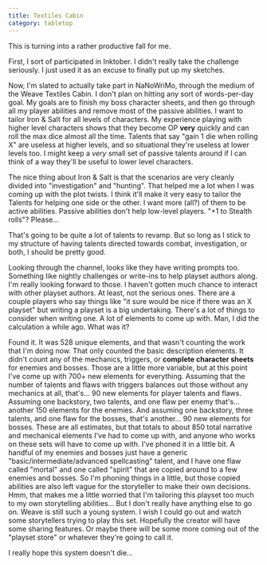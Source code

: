 ```yaml
---
title: Textiles Cabin
category: tabletop
---
```

This is turning into a rather productive fall for me.

First, I sort of participated in Inktober. I didn't really take the challenge seriously. I just used it as an excuse to finally put up my sketches.

Now, I'm slated to actually take part in NaNoWriMo, through the medium of the Weave Textiles Cabin. I don't plan on hitting any sort of words-per-day goal. My goals are to finish my boss character sheets, and then go through all my player abilities and remove most of the passive abilities. I want to tailor Iron & Salt for all levels of characters. My experience playing with higher level characters shows that they become OP **very** quickly and can roll the max dice almost all the time. Talents that say "gain 1 die when rolling X" are useless at higher levels, and so situational they're useless at lower levels too. I might keep a *very* small set of passive talents around if I can think of a way they'll be useful to lower level characters.

The nice thing about Iron & Salt is that the scenarios are very cleanly divided into "investigation" and "hunting". That helped me a lot when I was coming up with the plot twists. I think it'll make it very easy to tailor the Talents for helping one side or the other. I want more (all?) of them to be active abilities. Passive abilities don't help low-level players. "+1 to Stealth rolls"? Please...

That's going to be quite a lot of talents to revamp. But so long as I stick to my structure of having talents directed towards combat, investigation, or both, I should be pretty good.

Looking through the channel, looks like they have writing prompts too. Something like nightly challenges or write-ins to help playset authors along. I'm really looking forward to those. I haven't gotten much chance to interact with other playset authors. At least, not the serious ones. There are a couple players who say things like "it sure would be nice if there was an X playset" but writing a playset is a big undertaking. There's a lot of things to consider when writing one. A lot of elements to come up with. Man, I did the calculation a while ago. What was it?

Found it. It was 528 unique elements, and that wasn't counting the work that I'm doing now. That only counted the basic description elements. It didn't count any of the mechanics, triggers, or **complete character sheets** for enemies and bosses. Those are a little more variable, but at this point I've come up with 700+ new elements for everything. Assuming that the number of talents and flaws with triggers balances out those without any mechanics at all, that's... 90 new elements for player talents and flaws. Assuming one backstory, two talents, and one flaw per enemy that's... another 150 elements for the enemies. And assuming one backstory, three talents, and one flaw for the bosses, that's another... 90 new elements for bosses. These are all estimates, but that totals to about 850 total narrative and mechanical elements I've had to come up with, and anyone who works on these sets will have to come up with. I've phoned it in a little bit. A handful of my enemies and bosses just have a generic "basic/intermediate/advanced spellcasting" talent, and I have one flaw called "mortal" and one called "spirit" that are copied around to a few enemies and bosses. So I'm phoning things in a little, but those copied abilities are also left vague for the storyteller to make their own decisions. Hmm, that makes me a little worried that I'm tailoring this playset too much to my own storytelling abilities... But I don't really have anything else to go on. Weave is still such a young system. I wish I could go out and watch some storytellers trying to play this set. Hopefully the creator will have some sharing features. Or maybe there will be some more coming out of the "playset store" or whatever they're going to call it.

I really hope this system doesn't die...
